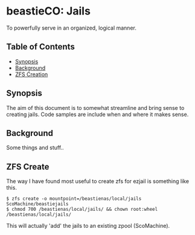 # beastieCO: Jails
To powerfully serve in an organized, logical manner.
## Table of Contents
- [Synopsis](#synopsis)
- [Background](#background)
- [ZFS Creation](#zfs-create)

## Synopsis
The aim of this document is to somewhat streamline and bring sense to creating jails. Code
samples are include when and where it makes sense.
## Background
Some things and stuff..

## ZFS Create
The way I have found most useful to create zfs for ezjail is something like this.

    $ zfs create -o mountpoint=/beastienas/local/jails ScoMachine/beastiejails
    $ chmod 700 /beastienas/local/jails/ && chown root:wheel /beastienas/local/jails/

This will actually 'add' the jails to an existing zpool (ScoMachine). 
